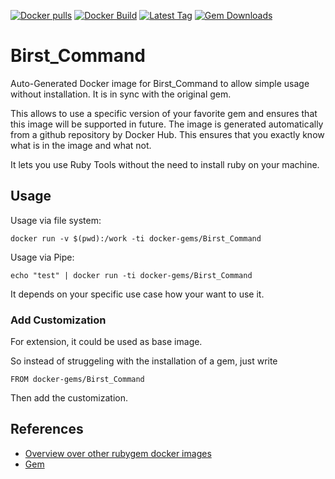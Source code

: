 [![Docker pulls](https://img.shields.io/docker/pulls/rubygem/Birst_Command.svg)](https://hub.docker.com/r/rubygem/Birst_Command/)
[![Docker Build](https://img.shields.io/docker/automated/rubygem/Birst_Command.svg)](https://hub.docker.com/r/rubygem/Birst_Command/)
[![Latest Tag](https://img.shields.io/github/tag/docker-rubygem/Birst_Command.svg)](https://hub.docker.com/r/rubygem/Birst_Command/)
[![Gem Downloads](https://img.shields.io/gem/dt/Birst_Command.svg)](https://rubygems.org/gems/Birst_Command/)
# Birst_Command

Auto-Generated Docker image for Birst_Command to allow simple usage without installation.
It is in sync with the original gem.

This allows to use a specific version of your favorite gem and ensures that this image will be supported in future.
The image is generated automatically from a github repository by Docker Hub.
This ensures that you exactly know what is in the image and what not.

It lets you use Ruby Tools without the need to install ruby on your machine.

## Usage

Usage via file system:

`docker run -v $(pwd):/work -ti docker-gems/Birst_Command`

Usage via Pipe:

`echo "test" | docker run -ti docker-gems/Birst_Command`

It depends on your specific use case how your want to use it.

### Add Customization

For extension, it could be used as base image.

So instead of struggeling with the installation of a gem, just write

`FROM docker-gems/Birst_Command`

Then add the customization.

## References

 - [Overview over other rubygem docker images](https://github.com/thinkbot/docker-rubygem)
 - [Gem](https://rubygems.org/gems/Birst_Command/)
